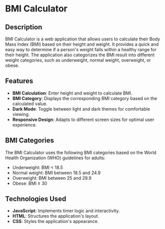 # BMI Calculator

## Description

BMI Calculator is a web application that allows users to calculate their Body Mass Index (BMI) based on their height and weight. It provides a quick and easy way to determine if a person's weight falls within a healthy range for their height. The application also categorizes the BMI result into different weight categories, such as underweight, normal weight, overweight, or obese.

## Features

- **BMI Calculation**: Enter height and weight to calculate BMI.
- **BMI Category**: Displays the corresponding BMI category based on the calculated value.
- **Dark Mode**: Toggle between light and dark themes for comfortable viewing.
- **Responsive Design**: Adapts to different screen sizes for optimal user experience.

## BMI Categories

The BMI Calculator uses the following BMI categories based on the World Health Organization (WHO) guidelines for adults:

- Underweight: BMI < 18.5
- Normal weight: BMI between 18.5 and 24.9
- Overweight: BMI between 25 and 29.9
- Obese: BMI ≥ 30

## Technologies Used

- **JavaScript**: Implements timer logic and interactivity.
- **HTML**: Structures the application's layout.
- **CSS**: Styles the application's appearance.

